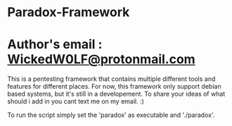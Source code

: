 # Paradox-Framework
# Author's email : WickedW0LF@protonmail.com
This is a pentesting framework that contains multiple different tools and features for different places.
For now, this framework only support debian based systems, but it's still in a developement.
To share your ideas of what should i add in you cant text me on my email. :)

To run the script simply set the 'paradox' as executable and './paradox'.
